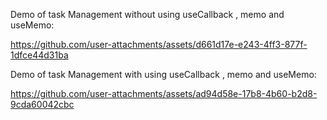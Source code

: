 Demo of task Management without using useCallback , memo and useMemo:


https://github.com/user-attachments/assets/d661d17e-e243-4ff3-877f-1dfce44d31ba

Demo of task Management with using useCallback , memo and useMemo:


https://github.com/user-attachments/assets/ad94d58e-17b8-4b60-b2d8-9cda60042cbc




